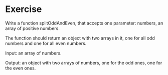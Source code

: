 # Exercise

Write a function splitOddAndEven, that accepts one parameter: numbers, an array of positive numbers.

The function should return an object with two arrays in it, one for all odd numbers and one for all even numbers.

Input: an array of numbers.

Output: an object with two arrays of numbers, one for the odd ones, one for the even ones.

